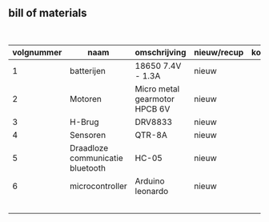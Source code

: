 ## bill of materials
<br />

|volgnummer|naam|omschrijving|nieuw/recup|kostprijs/stuk|aantal|subtotaal|
|----------|----|------------|-----------|--------------|------|---------|
|         1|  batterijen  |  18650 7.4V - 1.3A          |  nieuw         |              |  2    |         |
|         2|  Motoren  |  Micro metal gearmotor HPCB 6V          |  nieuw         |              |   2   |         |
|         3|  H-Brug  |   DRV8833         |     nieuw      |              |  1    |         |
|         4|   Sensoren |  QTR-8A          |    nieuw       |              |  1    |         |
|         5| Draadloze communicatie bluetooth   |   HC-05         |     nieuw      |              |  1    |         |
|         6|  microcontroller  |   Arduino leonardo         |   nieuw        |              |   1   |         |
|          |    |            |           |              |      |         |
|          |    |            |           |              |      |         |
|          |    |            |           |              |      |         |
|          |    |            |           |              |      |         |
|          |    |            |           |              |      |         |

